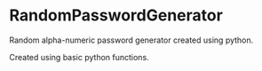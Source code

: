 # RandomPasswordGenerator
Random alpha-numeric password generator created using python. 


Created using basic python functions. 
